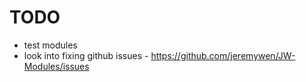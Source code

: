 # TODO

  * test modules
  * look into fixing github issues - https://github.com/jeremywen/JW-Modules/issues
        




